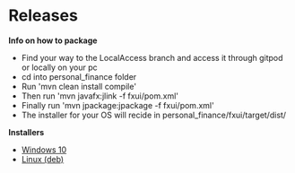 # Releases

**Info on how to package**
 * Find your way to the LocalAccess branch and access it through gitpod or locally on your pc
 * cd into personal_finance folder
 * Run 'mvn clean install compile'
 * Then run 'mvn javafx:jlink -f fxui/pom.xml'
 * Finally run 'mvn jpackage:jpackage -f fxui/pom.xml'
 * The installer for your OS will recide in personal_finance/fxui/target/dist/

**Installers**
 * [Windows 10](file)
 * [Linux (deb)](personal-finance_1.0.0-1_amd64)